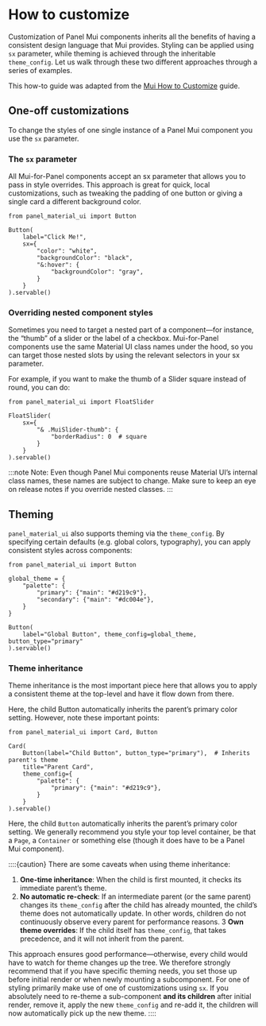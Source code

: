 # How to customize

Customization of Panel Mui components inherits all the benefits of having a consistent design language that Mui provides. Styling can be applied using `sx` parameter, while theming is achieved through the inheritable `theme_config`. Let us walk through these two different approaches through a series of examples.

This how-to guide was adapted from the [Mui How to Customize](https://mui.com/material-ui/customization/how-to-customize/) guide.

## One-off customizations

To change the styles of one single instance of a Panel Mui component you use the `sx` parameter.

### The `sx` parameter

All Mui-for-Panel components accept an sx parameter that allows you to pass in style overrides. This approach is great for quick, local customizations, such as tweaking the padding of one button or giving a single card a different background color.

```{pyodide}
from panel_material_ui import Button

Button(
    label="Click Me!",
    sx={
        "color": "white",
        "backgroundColor": "black",
        "&:hover": {
            "backgroundColor": "gray",
        }
    }
).servable()
```

### Overriding nested component styles

Sometimes you need to target a nested part of a component—for instance, the “thumb” of a slider or the label of a checkbox. Mui-for-Panel components use the same Material UI class names under the hood, so you can target those nested slots by using the relevant selectors in your sx parameter.

For example, if you want to make the thumb of a Slider square instead of round, you can do:

```{pyodide}
from panel_material_ui import FloatSlider

FloatSlider(
    sx={
        "& .MuiSlider-thumb": {
            "borderRadius": 0  # square
        }
    }
).servable()
```

:::note
Note: Even though Panel Mui components reuse Material UI’s internal class names, these names are subject to change. Make sure to keep an eye on release notes if you override nested classes.
:::

## Theming

`panel_material_ui` also supports theming via the `theme_config`. By specifying certain defaults (e.g. global colors, typography), you can apply consistent styles across components:

```{pyodide}
from panel_material_ui import Button

global_theme = {
    "palette": {
        "primary": {"main": "#d219c9"},
        "secondary": {"main": "#dc004e"},
    }
}

Button(
    label="Global Button", theme_config=global_theme, button_type="primary"
).servable()
```

### Theme inheritance

Theme inheritance is the most important piece here that allows you to apply a consistent theme at the top-level and have it flow down from there.

Here, the child Button automatically inherits the parent’s primary color setting. However, note these important points:

```{pyodide}
from panel_material_ui import Card, Button

Card(
    Button(label="Child Button", button_type="primary"),  # Inherits parent's theme
    title="Parent Card",
    theme_config={
        "palette": {
            "primary": {"main": "#d219c9"},
        }
    }
).servable()
```

Here, the child `Button` automatically inherits the parent’s primary color setting. We generally recommend you style your top level container, be that a `Page`, a `Container` or something else (though it does have to be a Panel Mui component).

::::{caution}
There are some caveats when using theme inheritance:

1. **One-time inheritance**: When the child is first mounted, it checks its immediate parent’s theme.
2. **No automatic re-check**: If an intermediate parent (or the same parent) changes its `theme_config` after the child has already mounted, the child’s theme does not automatically update. In other words, children do not continuously observe every parent for performance reasons.
3 **Own theme overrides**: If the child itself has `theme_config`, that takes precedence, and it will not inherit from the parent.

This approach ensures good performance—otherwise, every child would have to watch for theme changes up the tree. We therefore strongly recommend that if you have specific theming needs, you set those up before initial render or when newly mounting a subcomponent. For one of styling primarily make use of one of customizations using `sx`. If you absolutely need to re-theme a sub-component **and its children** after initial render, remove it, apply the new `theme_config` and re-add it, the children will now automatically pick up the new theme.
::::
